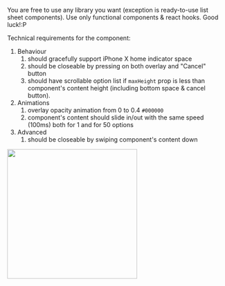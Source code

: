 You are free to use any library you want (exception is ready-to-use list sheet components). Use only functional components & react hooks. Good luck!:P

Technical requirements for the component:

1. Behaviour
   1. should gracefully support iPhone X home indicator space
   1. should be closeable by pressing on both overlay and "Cancel" button
   1. should have scrollable option list if `maxHeight` prop is less than component's content height (including bottom space & cancel button).
1. Animations
   1. overlay opacity animation from 0 to 0.4 `#000000`
   1. component's content should slide in/out with the same speed (100ms) both for 1 and for 50 options
1. Advanced
   1. should be closeable by swiping component's content down

<img src="https://github.com/StartupCraft/rn-task-listsheet/blob/master/assets/example.gif" width="300" />
